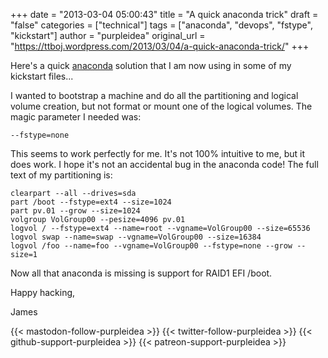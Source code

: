 +++
date = "2013-03-04 05:00:43"
title = "A quick anaconda trick"
draft = "false"
categories = ["technical"]
tags = ["anaconda", "devops", "fstype", "kickstart"]
author = "purpleidea"
original_url = "https://ttboj.wordpress.com/2013/03/04/a-quick-anaconda-trick/"
+++

Here's a quick <a href="https://fedoraproject.org/wiki/Anaconda/Kickstart">anaconda</a> solution that I am now using in some of my kickstart files...

I wanted to bootstrap a machine and do all the partitioning and logical volume creation, but not format or mount one of the logical volumes. The magic parameter I needed was:
```
--fstype=none
```
This seems to work perfectly for me. It's not 100% intuitive to me, but it does work. I hope it's not an accidental bug in the anaconda code! The full text of my partitioning is:
```
clearpart --all --drives=sda
part /boot --fstype=ext4 --size=1024
part pv.01 --grow --size=1024
volgroup VolGroup00 --pesize=4096 pv.01
logvol / --fstype=ext4 --name=root --vgname=VolGroup00 --size=65536
logvol swap --name=swap --vgname=VolGroup00 --size=16384
logvol /foo --name=foo --vgname=VolGroup00 --fstype=none --grow --size=1
```
Now all that anaconda is missing is support for RAID1 EFI /boot.

Happy hacking,

James

{{< mastodon-follow-purpleidea >}}
{{< twitter-follow-purpleidea >}}
{{< github-support-purpleidea >}}
{{< patreon-support-purpleidea >}}
